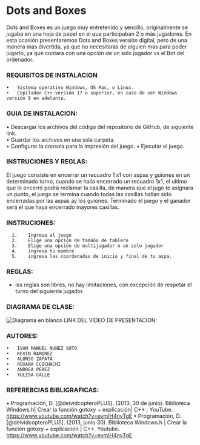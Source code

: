 # Dots and Boxes  

  Dots and Boxes es un juego muy entretenido y sencillo, originalmente se jugaba en una hoja de papel en el que
  participaban 2 o más jugadores. En esta ocasión presentaremos Dots and Boxes versión digital, pero de una manera
  mas divertida, ya que no necesitaras de alguien mas para poder jugarlo, ya que contara con una opción de un 
  solo jugador vs el Bot del ordenador.  

### REQUISITOS DE INSTALACION  
    •	Sistema operativo Windows, OS Mac, o Linux.  
    •	Copilador C++ versión 17 o superior, en caso de ser Windows versión 8 en adelante.   

### GUIA DE INSTALACION:  
  •	Descargar los archivos del código del repositorio de GitHub, de siguiente link.  
  •	Guardar los archivos en una sola carpeta.    
  •	Configurar la consola para la impresión del juego.
  •	Ejecutar el juego. 
  
### INSTRUCIONES Y REGLAS:    
  El juego consiste en encerrar un recuadro 1 x1 con aspas y guiones en un determinado turno, cuando se halla encerrado un recuadro 1x1, el ultimo que lo encerró     podrá reclamar la casilla, de manera que el jugo te asignara un punto, el juego se termina cuando todas las casillas hallan sido encerradas por las aspas ay los     guiones. Terminado el juego y el ganador será el que haya encerrado mayores casillas.  
  
### INSTRUCIONES:    
      1.	Ingresa al juego
      2.	Elige una opción de tamaño de tablero
      3.	Elige una opción de multijugador o un solo jugador
      4.	ingresa tu nombre 
      5.	ingresa las coordenadas de inicio y final de tu aspa.  

### REGLAS:  
  * las reglas son libres, no hay limitaciones, con excepción de respetar el turno del siguiente jugador.  
  
### DIAGRAMA DE CLASE:  
  ![Diagrama en blanco](https://user-images.githubusercontent.com/119469386/204703528-aa3fcbb2-6c28-4fcf-b363-1ed3c80b873c.jpeg)
  LINK DEL VIDEO DE PRESENTACION:  

### AUTORES:  
    •	IVAN MANUEL NUÑEZ SOTO
    •	KEVIN RAMIREZ
    •	ALONSO ZAPATA
    •	ROXANA CCOCHACHI 
    •	ANDREA PÉREZ
    •	YULISA CALLE  
### REFEREBCIAS BIBLIGRAFICAS:  
  •	Programación, D. [@deividcopteroPLUS]. (2013, 30 de junio). Biblioteca Windows.h| Crear la función gotoxy + explicación| C++ . YouTube. https://www.youtube.com/watch?v=evmIH4nyTgE
  •	Programación, D. [@deividcopteroPLUS]. (2013, junio 30). Biblioteca Windows.h | Crear la función gotoxy + explicación | C++. Youtube. https://www.youtube.com/watch?v=evmIH4nyTgE


